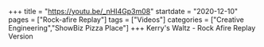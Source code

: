 +++
title = "https://youtu.be/_nHI4Gp3m08"
startdate = "2020-12-10"
pages = ["Rock-afire Replay"]
tags = ["Videos"]
categories = ["Creative Engineering","ShowBiz Pizza Place"]
+++
Kerry's Waltz - Rock Afire Replay Version
